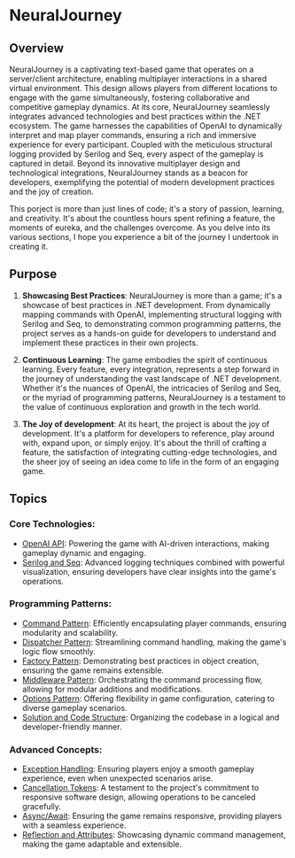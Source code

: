 # NeuralJourney

## Overview

NeuralJourney is a captivating text-based game that operates on a server/client architecture, enabling multiplayer interactions in a shared virtual environment. This design allows players from different locations to engage with the game simultaneously, fostering collaborative and competitive gameplay dynamics. At its core, NeuralJourney seamlessly integrates advanced technologies and best practices within the .NET ecosystem. The game harnesses the capabilities of OpenAI to dynamically interpret and map player commands, ensuring a rich and immersive experience for every participant. Coupled with the meticulous structural logging provided by Serilog and Seq, every aspect of the gameplay is captured in detail. Beyond its innovative multiplayer design and technological integrations, NeuralJourney stands as a beacon for developers, exemplifying the potential of modern development practices and the joy of creation.

This porject is more than just lines of code; it's a story of passion, learning, and creativity. It's about the countless hours spent refining a feature, the moments of eureka, and the challenges overcome. As you delve into its various sections, I hope you experience a bit of the journey I undertook in creating it.

## Purpose

1. **Showcasing Best Practices**: NeuralJourney is more than a game; it's a showcase of best practices in .NET development. From dynamically mapping commands with OpenAI, implementing structural logging with Serilog and Seq, to demonstrating common programming patterns, the project serves as a hands-on guide for developers to understand and implement these practices in their own projects.

2. **Continuous Learning**: The game embodies the spirit of continuous learning. Every feature, every integration, represents a step forward in the journey of understanding the vast landscape of .NET development. Whether it's the nuances of OpenAI, the intricacies of Serilog and Seq, or the myriad of programming patterns, NeuralJourney is a testament to the value of continuous exploration and growth in the tech world.

3. **The Joy of development**: At its heart, the project is about the joy of development. It's a platform for developers to reference, play around with, expand upon, or simply enjoy. It's about the thrill of crafting a feature, the satisfaction of integrating cutting-edge technologies, and the sheer joy of seeing an idea come to life in the form of an engaging game.

## Topics

### Core Technologies:

- [OpenAI API](./Documentation/OpenAI.md): Powering the game with AI-driven interactions, making gameplay dynamic and engaging.
- [Serilog and Seq](./Documentation/Serilog.md): Advanced logging techniques combined with powerful visualization, ensuring developers have clear insights into the game's operations.

### Programming Patterns:

- [Command Pattern](./Documentation/Command_Pattern.md): Efficiently encapsulating player commands, ensuring modularity and scalability.
- [Dispatcher Pattern](./Documentation/Dispatcher_Pattern.md): Streamlining command handling, making the game's logic flow smoothly.
- [Factory Pattern](./Documentation/Factory_Pattern.md): Demonstrating best practices in object creation, ensuring the game remains extensible.
- [Middleware Pattern](./Documentation/Middleware_Pattern.md): Orchestrating the command processing flow, allowing for modular additions and modifications.
- [Options Pattern](./Documentation/Options_Pattern.md): Offering flexibility in game configuration, catering to diverse gameplay scenarios.
- [Solution and Code Structure](./Documentation/Code_Structure.md): Organizing the codebase in a logical and developer-friendly manner.

### Advanced Concepts:

- [Exception Handling](./Documentation/Exception_Handling.md): Ensuring players enjoy a smooth gameplay experience, even when unexpected scenarios arise.
- [Cancellation Tokens](./Documentation/Cancellation_Tokens.md): A testament to the project's commitment to responsive software design, allowing operations to be canceled gracefully.
- [Async/Await](./Documentation/Asynchronous_Programming.md): Ensuring the game remains responsive, providing players with a seamless experience.
- [Reflection and Attributes](./Documentation/Reflection_and_Attributes.md): Showcasing dynamic command management, making the game adaptable and extensible.